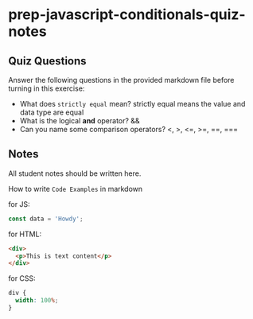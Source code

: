 # prep-javascript-conditionals-quiz-notes

## Quiz Questions

Answer the following questions in the provided markdown file before turning in this exercise:

- What does `strictly equal` mean?
strictly equal means the value and data type are equal
- What is the logical **and** operator?
&&
- Can you name some comparison operators?
<, >, <=, >=, ==, ===
## Notes

All student notes should be written here.

How to write `Code Examples` in markdown

for JS:

```javascript
const data = 'Howdy';
```

for HTML:

```html
<div>
  <p>This is text content</p>
</div>
```

for CSS:

```css
div {
  width: 100%;
}
```

